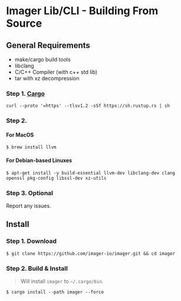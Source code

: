 # Imager Lib/CLI - Building From Source

## General Requirements

* make/cargo build tools
* libclang
* C/C++ Compiler (with c++ std lib)
* tar with xz decompression

### Step 1. [Cargo](https://rustup.rs)

```
curl --proto '=https' --tlsv1.2 -sSf https://sh.rustup.rs | sh
```

### Step 2.

#### For MacOS

```shell
$ brew install llvm
```

#### For Debian-based Linuxes

```shell
$ apt-get install -y build-essential llvm-dev libclang-dev clang openssl pkg-config libssl-dev xz-utils
```

### Step 3. Optional

Report any issues.

## Install

### Step 1. Download

```shell
$ git clone https://github.com/imager-io/imager.git && cd imager
```

### Step 2. Build & Install
> Will install `imager` to `~/.cargo/bin`.

```shell
$ cargo install --path imager --force
```
